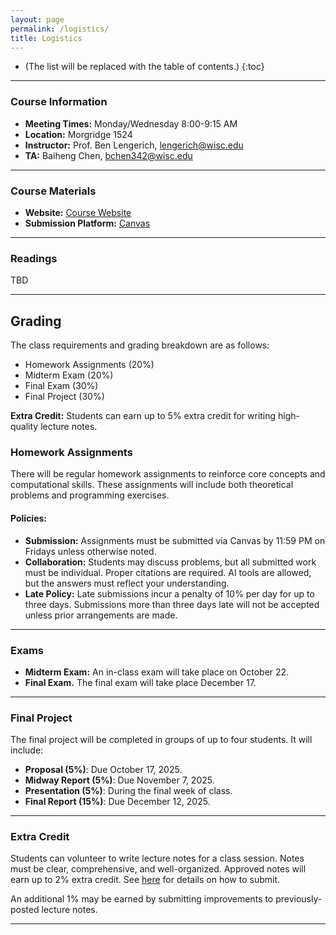 ```yaml
---
layout: page
permalink: /logistics/
title: Logistics
---
```


- (The list will be replaced with the table of contents.)
  {:toc}

---

### Course Information

- **Meeting Times:** Monday/Wednesday 8:00-9:15 AM
- **Location:** Morgridge 1524
- **Instructor:** Prof. Ben Lengerich, lengerich@wisc.edu
- **TA:** Baiheng Chen, bchen342@wisc.edu

---

### Course Materials

- **Website:** [Course Website](https://adaptinfer.org/dgm-fall-2025)
- **Submission Platform:** [Canvas](https://canvas.wisc.edu/courses/479352)

---

### Readings

TBD

---

## Grading

The class requirements and grading breakdown are as follows:

- Homework Assignments (20%)
- Midterm Exam (20%)
- Final Exam (30%)
- Final Project (30%)

**Extra Credit:** Students can earn up to 5% extra credit for writing high-quality lecture notes.

### Homework Assignments

There will be regular homework assignments to reinforce core concepts and computational skills. These assignments will include both theoretical problems and programming exercises.

#### Policies:

- **Submission:** Assignments must be submitted via Canvas by 11:59 PM on Fridays unless otherwise noted.
- **Collaboration:** Students may discuss problems, but all submitted work must be individual. Proper citations are required. AI tools are allowed, but the answers must reflect your understanding.
- **Late Policy:** Late submissions incur a penalty of 10% per day for up to three days. Submissions more than three days late will not be accepted unless prior arrangements are made.

---

### Exams

- **Midterm Exam:** An in-class exam will take place on October 22.
- **Final Exam.** The final exam will take place December 17.

---

### Final Project

The final project will be completed in groups of up to four students. It will include:

- **Proposal (5%)**: Due October 17, 2025.
- **Midway Report (5%)**: Due November 7, 2025.
- **Presentation (5%)**: During the final week of class.
- **Final Report (15%)**: Due December 12, 2025.

---

### Extra Credit

Students can volunteer to write lecture notes for a class session. Notes must be clear, comprehensive, and well-organized. Approved notes will earn up to 2% extra credit. See [here](https://github.com/AdaptInfer/dgm-fall-2025/blob/master/_posts/README.md) for details on how to submit.

An additional 1% may be earned by submitting improvements to previously-posted lecture notes.

---
